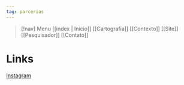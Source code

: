 ```yaml
---
tag: parcerias
---
```

> [!nav]  Menu
> [[index | Início]]  [[Cartografia]]  [[Contexto]]  [[Site]]  [[Pesquisador]]  [[Contato]]


# Links 

[Instagram](https://www.instagram.com/hortabonsfrutos_/)

